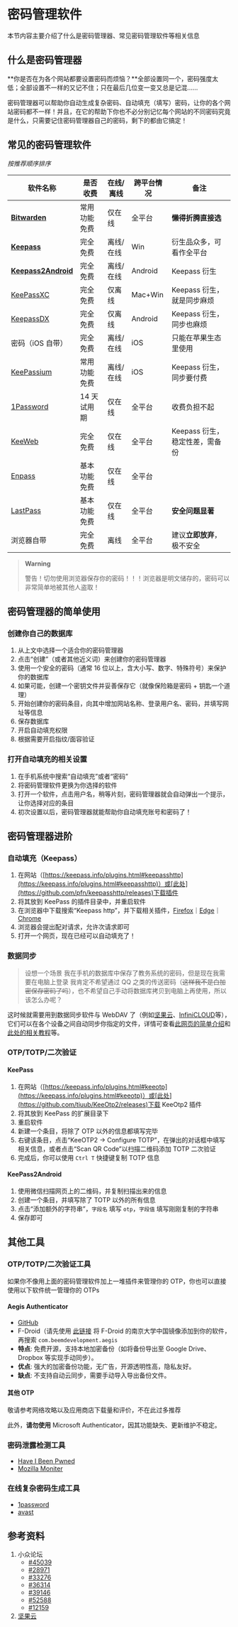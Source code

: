 # 密码管理软件

本节内容主要介绍了什么是密码管理器、常见密码管理软件等相关信息

## 什么是密码管理器

**你是否在为各个网站都要设置密码而烦恼？**全部设置同一个，密码强度太低；全部设置不一样的又记不住；只在最后几位变一变又总是记混……

密码管理器可以帮助你自动生成复杂密码、自动填充（填写）密码，让你的各个网站密码都不一样！并且，在它的帮助下你也不必分别记忆每个网站的不同密码究竟是什么，只需要记住密码管理器自己的密码，剩下的都由它搞定！

## 常见的密码管理软件

_按推荐顺序排序_

| 软件名称                                                           | 是否收费     | 在线/离线 | 跨平台情况 | 备注                           |
| ------------------------------------------------------------------ | ------------ | --------- | ---------- | ------------------------------ |
| [**Bitwarden**](https://bitwarden.com/)                            | 常用功能免费 | 仅在线    | 全平台     | **懒得折腾直接选**             |
| [**Keepass**](https://keepass.info/)                               | 完全免费     | 离线/在线 | Win        | 衍生品众多，可看作全平台       |
| [**Keepass2Android**](https://github.com/PhilippC/keepass2android) | 完全免费     | 离线/在线 | Android    | Keepass 衍生                   |
| [KeePassXC](https://keepassxc.org/)                                | 完全免费     | 仅离线    | Mac+Win    | Keepass 衍生，就是同步麻烦     |
| [KeepassDX](https://www.keepassdx.com/)                            | 完全免费     | 仅离线    | Android    | Keepass 衍生，同步也麻烦       |
| 密码（iOS 自带）                                                   | 完全免费     | 离线/在线 | iOS        | 只能在苹果生态里使用           |
| [KeePassium](https://keepassium.com/)                              | 常用功能免费 | 离线/在线 | iOS        | Keepass 衍生，同步要付费       |
| [1Password](https://1password.com/zh-cn)                           | 14 天试用期  | 仅在线    | 全平台     | 收费负担不起                   |
| [KeeWeb](https://keeweb.info/)                                     | 完全免费     | 仅在线    | 全平台     | Keepass 衍生，稳定性差，需备份 |
| [Enpass](https://www.enpass.io/)                                   | 基本功能免费 | 仅在线    | 全平台     |                                |
| [LastPass](https://www.lastpass.com/)                              | 基本功能免费 | 仅在线    | 全平台     | **安全问题显著**               |
| 浏览器自带                                                         | 完全免费     | 离线      | 全平台     | 建议**立即放弃**，极不安全     |

> **Warning**
>
> 警告！切勿使用浏览器保存你的密码！！！浏览器是明文储存的，密码可以非常简单地被其他人盗取！

## 密码管理器的简单使用

### 创建你自己的数据库

1. 从上文中选择一个适合你的密码管理器
2. 点击“创建”（或者其他近义词）来创建你的密码管理器
3. 使用一个安全的密码（通常 16 位以上，含大小写、数字、特殊符号）来保护你的数据库
4. 如果可能，创建一个密钥文件并妥善保存它（就像保险箱是密码 + 钥匙一个道理）
5. 开始创建你的密码条目，向其中增加网站名称、登录用户名、密码，并填写网址等信息
6. 保存数据库
7. 开启自动填充权限
8. 根据需要开启指纹/面容验证

### 打开自动填充的相关设置

1. 在手机系统中搜索“自动填充”或者“密码”
2. 将密码管理软件更换为你选择的软件
3. 打开一个软件，点击用户名，稍等片刻，密码管理器就会自动弹出一个提示，让你选择对应的条目
4. 初次设置以后，密码管理器就能帮助你自动填充账号和密码了！

## 密码管理器进阶

### 自动填充（Keepass）

1. 在网站（[https://keepass.info/plugins.html#keepasshttp](https://keepass.info/plugins.html#keepasshttp)）或[此处](https://github.com/pfn/keepasshttp/releases)下载插件
2. 将其放到 KeePass 的插件目录中，并重启软件
3. 在浏览器中下载搜索“Keepass http”，并下载相关插件，[Firefox](https://addons.mozilla.org/zh-CN/firefox/addon/keepasshttp-connector/)｜[Edge](https://microsoftedge.microsoft.com/addons/detail/jnhjknbfnclancjpknceboifoegiompf)｜[Chrome](https://chrome.google.com/webstore/detail/chromeipass/ompiailgknfdndiefoaoiligalphfdae?hl=en)
4. 浏览器会提出配对请求，允许次请求即可
5. 打开一个网页，现在已经可以自动填充了！

### 数据同步

> 设想一个场景
> 我在手机的数据库中保存了教务系统的密码，但是现在我需要在电脑上登录
> 我肯定不希望通过 QQ 之类的传送密码（~~这样我不是白加密保存密码了吗~~），也不希望自己手动将数据库拷贝到电脑上再使用，所以该怎么办呢？

这时候就需要用到数据同步软件与 WebDAV 了（例如[坚果云](https://www.jianguoyun.com/)、[InfiniCLOUD](https://infini-cloud.net/en/)等），它们可以在各个设备之间自动同步你指定的文件，详情可查看[此网页的简单介绍](https://help.jianguoyun.com/?p=3348)和[此处的相关教程](https://help.jianguoyun.com/?p=2064)等。

### OTP/TOTP/二次验证

#### KeePass

1. 在网站（[https://keepass.info/plugins.html#keeotp](https://keepass.info/plugins.html#keeotp)）或[此处](https://github.com/tiuub/KeeOtp2/releases)下载 KeeOtp2 插件
2. 将其放到 KeePass 的扩展目录下
3. 重启软件
4. 新建一个条目，将除了 OTP 以外的信息都填写完毕
5. 右键该条目，点击“KeeOTP2 -> Configure TOTP”，在弹出的对话框中填写相关信息，或者点击“Scan QR Code”以扫描二维码添加 TOTP 二次验证
6. 完成后，你可以使用 `Ctrl T` 快捷键复制 TOTP 信息

#### KeePass2Android

1. 使用微信扫描网页上的二维码，并复制扫描出来的信息
2. 创建一个条目，并填写除了 TOTP 以外的所有信息
3. 点击“添加额外的字符串”，`字段名` 填写 `otp`，`字段值` 填写刚刚复制的字符串
4. 保存即可

## 其他工具

### OTP/TOTP/二次验证工具

如果你不像用上面的密码管理软件加上一堆插件来管理你的 OTP，你也可以直接使用以下软件统一管理你的 OTPs

#### Aegis Authenticator

- [GitHub](https://github.com/beemdevelopment/Aegis)
- F-Droid（请先使用 [此链接](https://mirror.nju.edu.cn/fdroid/repo/?fingerprint=43238D512C1E5EB2D6569F4A3AFBF5523418B82E0A3ED1552770ABB9A9C9CCAB) 将 F-Droid 的南京大学中国镜像添加到你的软件，再搜索 `com.beemdevelopment.aegis`
- **特点**: 免费开源，支持本地加密备份（如将备份导出至 Google Drive、Dropbox 等实现手动同步）。
- **优点**: 强大的加密备份功能，无广告，开源透明性高，隐私友好。
- **缺点**: 不支持自动云同步，需要手动导入导出备份文件。

#### 其他 OTP

敬请参考网络攻略以及应用商店下载量和评价，不在此过多推荐

此外，**请勿使用** Microsoft Authenticator，因其功能缺失、更新维护不稳定。

### 密码泄露检测工具

- [Have I Been Pwned](https://haveibeenpwned.com/)
- [Mozilla Moniter](https://monitor.mozilla.org/)

### 在线复杂密码生成工具

- [1password](https://1password.com/zh-cn/password-generator)
- [avast](https://www.avast.com/zh-cn/random-password-generator#pc)

## 参考资料

1. 小众论坛
    - [#45039](https://meta.appinn.net/t/topic/45039)
    - [#28971](https://meta.appinn.net/t/topic/28971)
    - [#33276](https://meta.appinn.net/t/topic/33276)
    - [#36314](https://meta.appinn.net/t/topic/36314)
    - [#39146](https://meta.appinn.net/t/topic/39146)
    - [#52588](https://meta.appinn.net/t/topic/52588)
    - [#12159](https://meta.appinn.net/t/topic/12159)
2. [坚果云](https://www.jianguoyun.com/)
